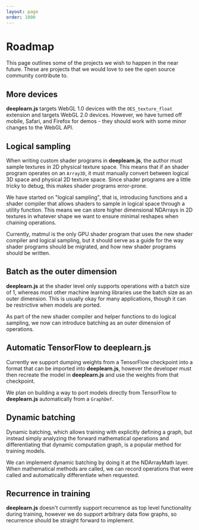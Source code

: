 ```yaml
---
layout: page
order: 1000
---
```

# Roadmap

This page outlines some of the projects we wish to happen in the near future.
These are projects that we would love to see the open source community
contribute to.

## More devices

**deeplearn.js** targets WebGL 1.0 devices with the `OES_texture_float`
extension and targets WebGL 2.0 devices. However, we have turned off mobile,
Safari, and Firefox for demos - they should work with some minor changes
to the WebGL API.

## Logical sampling

When writing custom shader programs in **deeplearn.js**, the author must sample
textures in 2D physical texture space. This means that if an shader program
operates on an `Array3D`, it must manually convert between logical 3D space and
physical 2D texture space. Since shader programs are a little tricky to debug,
this makes shader programs error-prone.

We have started on "logical sampling", that is, introducing functions and a
shader compiler that allows shaders to sample in logical space through a utility
function. This means we can store higher dimensional NDArrays in 2D textures in
whatever shape we want to ensure minimal reshapes when chaining operations.

Currently, matmul is the only GPU shader program that uses the new shader compiler
and logical sampling, but it should serve as a guide for the way shader programs
should be migrated, and how new shader programs should be written.

## Batch as the outer dimension

**deeplearn.js** at the shader level only supports operations with a batch size
of 1, whereas most other machine learning libraries use the batch size as an
outer dimension. This is usually okay for many applications, though it can be
restrictive when models are ported.

As part of the new shader compiler and helper functions to do logical sampling,
we now can introduce batching as an outer dimension of operations.

## Automatic TensorFlow to deeplearn.js

Currently we support dumping weights from a TensorFlow checkpoint into a format
that can be imported into **deeplearn.js**, however the developer must then
recreate the model in **deeplearn.js** and use the weights from that checkpoint.

We plan on building a way to port models directly from TensorFlow to
**deeplearn.js** automatically from a `GraphDef`.

## Dynamic batching

Dynamic batching, which allows training with explicitly defining a graph, but
instead simply analyzing the forward mathematical operations and differentiating
that dynamic computation graph, is a popular method for training models.

We can implement dynamic batching by doing it at the NDArrayMath layer. When
mathematical methods are called, we can record operations that were called and
automatically differentiate when requested.

## Recurrence in training

**deeplearn.js** doesn't currently support recurrence as top level
functionality during training, however we do support arbitrary data flow graphs,
so recurrence should be straight forward to implement.

